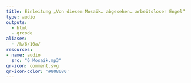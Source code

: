 ```yaml
---
title: Einleitung „Von diesem Mosaik… abgesehen… arbeitsloser Engel“
type: audio
outputs:
  - html
  - qrcode
aliases:
  - /k/6/10a/
resources:
- name: audio
  src: "6_Mosaik.mp3"
qr-icon: comment.svg
qr-icon-color: '#808080'
---
```


